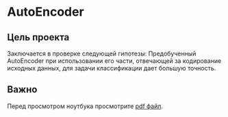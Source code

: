 # AutoEncoder

## Цель проекта
Заключается в проверке следующей гипотезы: Предобученный AutoEncoder при использовании его части, отвечающей за кодирование исходных данных, для задачи классификации дает большую точность.

## Важно
Перед просмотром ноутбука просмотрите [pdf файл](https://github.com/showpicep/AutoEncoder/blob/main/AutoEncoder_report.pdf).
